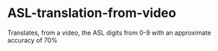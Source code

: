 # ASL-translation-from-video
Translates, from a video, the ASL digits from 0-9 with an approximate accuracy of 70%
